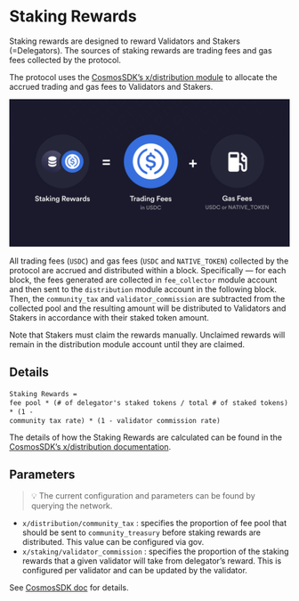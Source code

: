 # Staking Rewards

Staking rewards are designed to reward Validators and Stakers (=Delegators). The sources of staking rewards are trading fees and gas fees collected by the protocol.

The protocol uses the [CosmosSDK’s x/distribution module](https://docs.cosmos.network/main/build/modules/distribution) to allocate the accrued trading and gas fees to Validators and Stakers.

![Staking Rewards](../../artifacts/staking_rewards.png)

All trading fees (`USDC`) and gas fees (`USDC` and `NATIVE_TOKEN`) collected by the protocol are accrued and distributed within a block. Specifically — for each block, the fees generated are collected in `fee_collector` module account and then sent to the `distribution` module account in the following block. Then, the `community_tax` and `validator_commission` are subtracted from the collected pool and the resulting amount will be distributed to Validators and Stakers in accordance with their staked token amount.

Note that Stakers must claim the rewards manually. Unclaimed rewards will remain in the distribution module account until they are claimed.

## Details

```
Staking Rewards = 
fee pool * (# of delegator's staked tokens / total # of staked tokens) * (1 -
community tax rate) * (1 - validator commission rate)
```

The details of how the Staking Rewards are calculated can be found in the [CosmosSDK’s x/distribution documentation](https://docs.cosmos.network/main/build/modules/distribution#the-distribution-scheme).

## Parameters

>💡 The current configuration and parameters can be found by querying the network.

- `x/distribution/community_tax` : specifies the proportion of fee pool that should be sent to `community_treasury` before staking rewards are distributed. This value can be configured via gov.
- `x/staking/validator_commission` : specifies the proportion of the staking rewards that a given validator will take from delegator’s reward. This is configured per validator and can be updated by the validator.

See [CosmosSDK doc](https://docs.cosmos.network/main/build/modules/distribution#params) for details.
